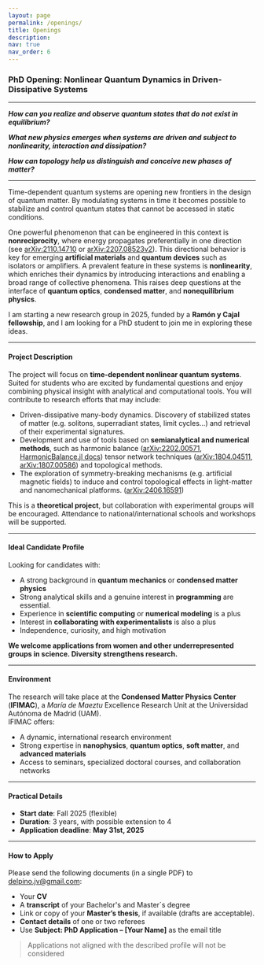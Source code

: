 ```yaml
---
layout: page
permalink: /openings/
title: Openings
description:
nav: true
nav_order: 6
---
```


### PhD Opening: Nonlinear Quantum Dynamics in Driven-Dissipative Systems 


---

**_How can you realize and observe quantum states that do not exist in equilibrium?_** 

**_What new physics emerges when systems are driven and subject to nonlinearity, interaction and dissipation?_**  

**_How can topology help us distinguish and conceive new phases of matter?_**

---


Time-dependent quantum systems are opening new frontiers in the design of quantum matter. By modulating systems in time it becomes possible to stabilize and control quantum states that cannot be accessed in static conditions.

One powerful phenomenon that can be engineered in this context is **nonreciprocity**, where energy propagates preferentially in one direction (see [arXiv:2110.14710](https://arxiv.org/abs/2110.14710) or [arXiv:2207.08523v2](https://arxiv.org/abs/2207.08523)). This directional behavior is key for emerging **artificial materials** and **quantum devices** such as isolators or amplifiers. A prevalent feature in these systems is **nonlinearity**, which enriches their dynamics by introducing interactions and enabling a broad range of collective phenomena. This raises deep questions at the interface of **quantum optics**, **condensed matter**, and **nonequilibrium physics**.

I am starting a new research group in 2025, funded by a **Ramón y Cajal fellowship**, and I am looking for a PhD student to join me in exploring these ideas.

---

#### Project Description

The project will focus on **time-dependent nonlinear quantum systems**. Suited for students who are excited by fundamental questions and enjoy combining physical insight with analytical and computational tools.
You will contribute to research efforts that may include:

- Driven-dissipative many-body dynamics. Discovery of stabilized states of matter (e.g. solitons, superradiant states, limit cycles...) and retrieval of their experimental signatures.
- Development and use of tools based on **semianalytical and numerical methods**, such as harmonic balance ([arXiv:2202.00571](https://arxiv.org/abs/2202.00571), [HarmonicBalance.jl docs](https://juliapackages.com/p/harmonicbalance)) tensor network techniques ([arXiv:1804.04511](https://arxiv.org/abs/1804.04511), [arXiv:1807.00586](https://arxiv.org/abs/1807.00586)) and topological methods. 
- The exploration of symmetry-breaking mechanisms (e.g. artificial magnetic fields) to induce and control topological effects in light-matter and nanomechanical platforms.
 ([arXiv:2406.16591](https://arxiv.org/abs/2406.16591))
 
 This is a **theoretical project**, but collaboration with experimental groups will be encouraged. Attendance to national/international schools and workshops will be supported.


 
---

#### Ideal Candidate Profile

Looking for candidates with:
- A strong background in **quantum mechanics** or **condensed matter physics**
- Strong analytical skills and a genuine interest in **programming** are essential.
- Experience in **scientific computing** or **numerical modeling** is a plus
- Interest in **collaborating with experimentalists** is also a plus
- Independence, curiosity, and high motivation

**We welcome applications from women and other underrepresented groups in science. Diversity strengthens research.**

---

#### Environment

The research will take place at the **Condensed Matter Physics Center** (**IFIMAC**), a *María de Maeztu* Excellence Research Unit at the Universidad Autónoma de Madrid (UAM).  
IFIMAC offers:
- A dynamic, international research environment
- Strong expertise in **nanophysics**, **quantum optics**, **soft matter**, and **advanced materials**
- Access to seminars, specialized doctoral courses, and collaboration networks

---

#### Practical Details

- **Start date**: Fall 2025 (flexible)  
- **Duration**: 3 years, with possible extension to 4  
- **Application deadline**: **May 31st, 2025**

---

#### How to Apply

Please send the following documents (in a single PDF) to [delpino.jv@gmail.com](mailto:delpino.jv@gmail.com):

- Your **CV**
- A **transcript** of your Bachelor's and Master´s degree
- Link or copy of your **Master’s thesis**, if available (drafts are acceptable).
- **Contact details** of one or two referees
- Use **Subject: PhD Application – [Your Name]** as the email title

> Applications not aligned with the described profile will not be considered